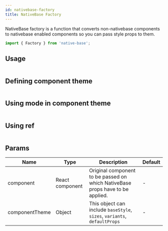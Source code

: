 ```yaml
---
id: nativebase-factory
title: NativeBase Factory
---
```


NativeBase factory is a function that converts non-nativebase components to nativebase enabled components so you can pass style props to them.

```jsx
import { Factory } from 'native-base';
```

## Usage

```ComponentSnackPlayer path=components,composites,factory,usage.tsx

```

## Defining component theme

```ComponentSnackPlayer path=components,composites,factory,theme.tsx

```

## Using mode in component theme

```ComponentSnackPlayer path=components,composites,factory,modes.tsx

```

## Using ref

```ComponentSnackPlayer path=components,composites,factory,ref.tsx

```

## Params

| Name           | Type            | Description                                                                   | Default |
| -------------- | --------------- | ----------------------------------------------------------------------------- | ------- |
| component      | React component | Original component to be passed on which NativeBase props have to be applied. | -       |
| componentTheme | Object          | This object can include `baseStyle`, `sizes`, `variants`, `defaultProps`      | -       |
